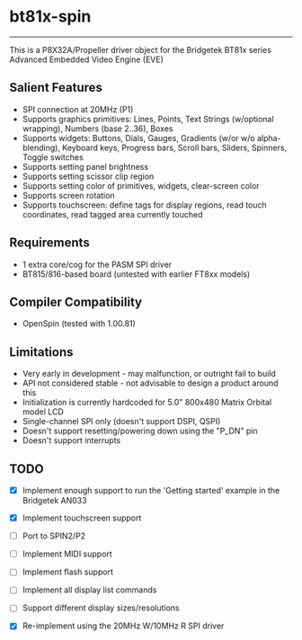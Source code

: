# bt81x-spin 
------------

This is a P8X32A/Propeller driver object for the Bridgetek BT81x series Advanced Embedded Video Engine (EVE)

## Salient Features

* SPI connection at 20MHz (P1)
* Supports graphics primitives: Lines, Points, Text Strings (w/optional wrapping), Numbers (base 2..36), Boxes
* Supports widgets: Buttons, Dials, Gauges, Gradients (w/or w/o alpha-blending), Keyboard keys, Progress bars, Scroll bars, Sliders, Spinners, Toggle switches
* Supports setting panel brightness
* Supports setting scissor clip region
* Supports setting color of primitives, widgets, clear-screen color
* Supports screen rotation
* Supports touchscreen: define tags for display regions, read touch coordinates, read tagged area currently touched

## Requirements

* 1 extra core/cog for the PASM SPI driver
* BT815/816-based board (untested with earlier FT8xx models)

## Compiler Compatibility

* OpenSpin (tested with 1.00.81)

## Limitations

* Very early in development - may malfunction, or outright fail to build
* API not considered stable - not advisable to design a product around this
* Initialization is currently hardcoded for 5.0" 800x480 Matrix Orbital model LCD
* Single-channel SPI only (doesn't support DSPI, QSPI)
* Doesn't support resetting/powering down using the "P_DN" pin
* Doesn't support interrupts

## TODO

- [x] Implement enough support to run the 'Getting started' example in the Bridgetek AN033
- [x] Implement touchscreen support
- [ ] Port to SPIN2/P2
- [ ] Implement MIDI support
- [ ] Implement flash support
- [ ] Implement all display list commands
- [ ] Support different display sizes/resolutions
- [x] Re-implement using the 20MHz W/10MHz R SPI driver

